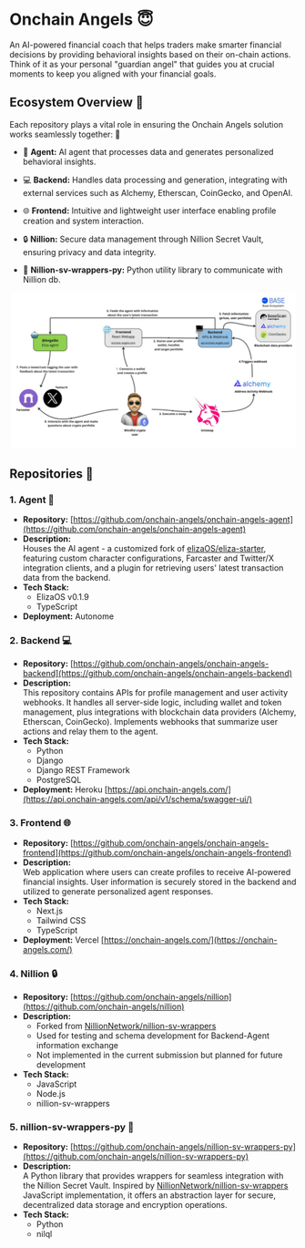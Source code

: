 # Onchain Angels 😇

An AI-powered financial coach that helps traders make smarter financial decisions by providing behavioral insights based on their on-chain actions. Think of it as your personal "guardian angel" that guides you at crucial moments to keep you aligned with your financial goals.

## Ecosystem Overview 🌟

Each repository plays a vital role in ensuring the Onchain Angels solution works seamlessly together: 🤝

- 🤖 **Agent:** AI agent that processes data and generates personalized behavioral insights.

- 💻 **Backend:** Handles data processing and generation, integrating with external services such as Alchemy, Etherscan, CoinGecko, and OpenAI.

- 🌐 **Frontend:** Intuitive and lightweight user interface enabling profile creation and system interaction.

- 🔒 **Nillion:** Secure data management through Nillion Secret Vault, ensuring privacy and data integrity.

- 🐍 **Nillion-sv-wrappers-py:** Python utility library to communicate with Nillion db.

<img src="https://github.com/onchain-angels/.github/blob/master/profile/images/workflow.jpg" alt="workflow"/>

## Repositories 🚀

### 1. **Agent** 🤖

- **Repository:** [https://github.com/onchain-angels/onchain-angels-agent](https://github.com/onchain-angels/onchain-angels-agent) 
- **Description:**  
    Houses the AI agent - a customized fork of [elizaOS/eliza-starter](https://github.com/elizaOS/eliza-starter), featuring custom character configurations, Farcaster and Twitter/X integration clients, and a plugin for retrieving users' latest transaction data from the backend.
- **Tech Stack:**
  - ElizaOS v0.1.9
  - TypeScript
- **Deployment:** Autonome

### 2. **Backend** 💻

- **Repository:**
    [https://github.com/onchain-angels/onchain-angels-backend](https://github.com/onchain-angels/onchain-angels-backend) 
- **Description:**  
    This repository contains APIs for profile management and user activity webhooks. It handles all server-side logic, including wallet and token management, plus integrations with blockchain data providers (Alchemy, Etherscan, CoinGecko). Implements webhooks that summarize user actions and relay them to the agent.
- **Tech Stack:**
  - Python
  - Django
  - Django REST Framework
  - PostgreSQL
- **Deployment:** Heroku [https://api.onchain-angels.com/](https://api.onchain-angels.com/api/v1/schema/swagger-ui/)

### 3. **Frontend** 🌐

- **Repository:** [https://github.com/onchain-angels/onchain-angels-frontend](https://github.com/onchain-angels/onchain-angels-frontend)
- **Description:**  
    Web application where users can create profiles to receive AI-powered financial insights. User information is securely stored in the backend and utilized to generate personalized agent responses.
- **Tech Stack:**
  - Next.js
  - Tailwind CSS
  - TypeScript
- **Deployment:** Vercel [https://onchain-angels.com/](https://onchain-angels.com/)

### 4. **Nillion** 🔒

- **Repository:** [https://github.com/onchain-angels/nillion](https://github.com/onchain-angels/nillion) 
- **Description:**  
  - Forked from [NillionNetwork/nillion-sv-wrappers](https://github.com/NillionNetwork/nillion-sv-wrappers)
  - Used for testing and schema development for Backend-Agent information exchange
  - Not implemented in the current submission but planned for future development
- **Tech Stack:**
  - JavaScript
  - Node.js
  - nillion-sv-wrappers

### 5. **nillion-sv-wrappers-py** 🐍

- **Repository:** [https://github.com/onchain-angels/nillion-sv-wrappers-py](https://github.com/onchain-angels/nillion-sv-wrappers-py)
- **Description:**  
    A Python library that provides wrappers for seamless integration with the Nillion Secret Vault. Inspired by [NillionNetwork/nillion-sv-wrappers](https://github.com/NillionNetwork/nillion-sv-wrappers) JavaScript implementation, it offers an abstraction layer for secure, decentralized data storage and encryption operations.
- **Tech Stack:**
  - Python
  - nilql
